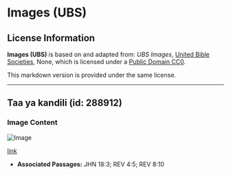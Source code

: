 # Images (UBS)

## License Information

**Images (UBS)** is based on and adapted from: _UBS Images_, [United Bible Societies](https://unitedbiblesocieties.org/), None, which is licensed under a [Public Domain CC0](https://creativecommons.org/public-domain/cc0/).

This markdown version is provided under the same license.



--------------------------------

## Taa ya kandili (id: 288912)

### Image Content

![Image](https://cdn.aquifer.bible/aquifer-content/resources/Media/WEB-0474_lantern.jpg)

[link](https://cdn.aquifer.bible/aquifer-content/resources/Media/WEB-0474_lantern.jpg)

* **Associated Passages:** JHN 18:3; REV 4:5; REV 8:10

